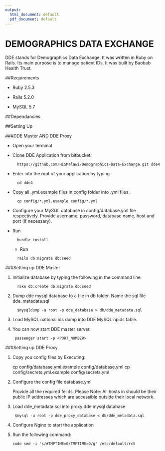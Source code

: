 ```yaml
---
output:
  html_document: default
  pdf_document: default
---
```

# DEMOGRAPHICS DATA EXCHANGE

DDE stands for Demographics Data Exchange. It was written in Ruby on Rails. Its main purpose is to manage patient IDs. 
It was built by Baobab Health Trust. 


##Requirements

* Ruby 2.5.3

* Rails 5.2.0

* MySQL 5.7

##Dependancies


##Setting Up

###DDE Master AND DDE Proxy

* Open your terminal

* Clone DDE Application from bitbucket.
  ```
    https://github.com/HISMalawi/Demographics-Data-Exchange.git dde4
  ```
  
* Enter into the root of your application by typing 
  ```
    cd dde4
  ```
  
* Copy all .yml.example files in config folder into .yml files.
  ```
    cp config/*.yml.example config/*.yml
  ```
  
* Configure your MySQL database in config/database.yml file respectively.
  Provide username, password, database name, host and port (if necessary).

* Run
  ```
    bundle install
  ```

  * Run
  ```
    rails db:migrate db:seed
  ```

###Setting up DDE Master

1. Initialize database by typing the following in the command line 
   ```
     rake db:create db:migrate db:seed
   ```
   
2. Dump dde mysql database to a file in db folder. Name the sql file dde_metadata.sql
   ```
     $mysqldump -u root -p dde_database > db/dde_metadata.sql
   ```

3. Load MySQL national ids dump into DDE MySQL npids table.

4. You can now start DDE master server.
   ```
    passenger start -p <PORT_NUMBER>
   ```

###Setting up DDE Proxy

1. Copy you config files by Executing:

    cp config/database.yml.example config/database.yml
    cp config/secrets.yml.example config/secrets.yml

2. Configure the config file database.yml
   
    Provide all the required feilds.
    Please Note: All hosts in should be their public IP addresses which are accessible outside their local network.

3. Load dde_metadata.sql into proxy dde mysql database
   ```
    $mysql -u root -p dde_proxy_database < db/dde_metadata.sql
   ```
   
5. Configure Nginx to start the application
  
7. Run the following command:
    ```
    sudo sed -i 's/#TMPTIME=0/TMPTIME=0/g' /etc/default/rcS

    ```





